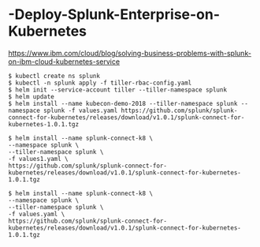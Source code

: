 # -Deploy-Splunk-Enterprise-on-Kubernetes
https://www.ibm.com/cloud/blog/solving-business-problems-with-splunk-on-ibm-cloud-kubernetes-service

```
$ kubectl create ns splunk
$ kubectl -n splunk apply -f tiller-rbac-config.yaml
$ helm init --service-account tiller --tiller-namespace splunk
$ helm update
$ helm install --name kubecon-demo-2018 --tiller-namespace splunk --namespace splunk -f values.yaml https://github.com/splunk/splunk-connect-for-kubernetes/releases/download/v1.0.1/splunk-connect-for-kubernetes-1.0.1.tgz

$ helm install --name splunk-connect-k8 \
--namespace splunk \
--tiller-namespace splunk \
-f values1.yaml \
https://github.com/splunk/splunk-connect-for-kubernetes/releases/download/v1.0.1/splunk-connect-for-kubernetes-1.0.1.tgz

$ helm install --name splunk-connect-k8 \
--namespace splunk \
--tiller-namespace splunk \
-f values.yaml \
https://github.com/splunk/splunk-connect-for-kubernetes/releases/download/v1.0.1/splunk-connect-for-kubernetes-1.0.1.tgz

```